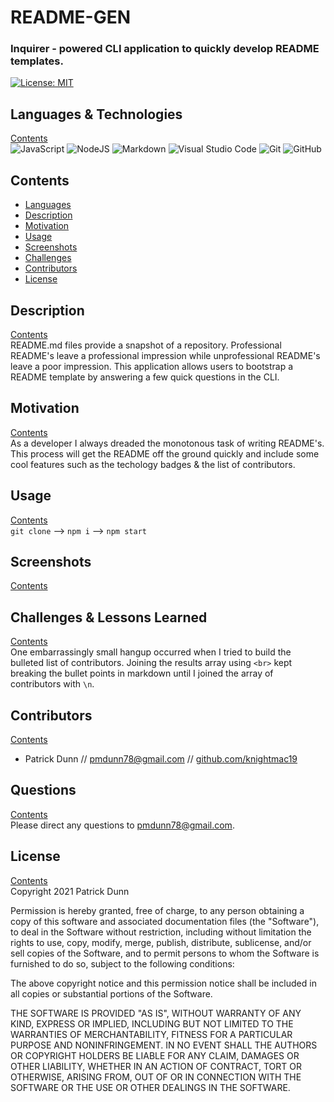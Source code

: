 # README-GEN
    
### Inquirer - powered CLI application to quickly develop README templates.

[![License: MIT](https://img.shields.io/badge/License-MIT-yellow.svg)](https://opensource.org/licenses/MIT)  

## <a name="languages"></a> Languages & Technologies
[Contents](#contents)  
<img alt="JavaScript" src="https://img.shields.io/badge/javascript-%23323330.svg?&style=for-the-badge&logo=javascript&logoColor=%23F7DF1E"/>
                 <img alt="NodeJS" src="https://img.shields.io/badge/node.js-%2343853D.svg?&style=for-the-badge&logo=node.js&logoColor=white"/>
                 <img alt="Markdown" src="https://img.shields.io/badge/markdown-%23000000.svg?&style=for-the-badge&logo=markdown&logoColor=white"/>
                 <img alt="Visual Studio Code" src="https://img.shields.io/badge/VisualStudioCode-0078d7.svg?&style=for-the-badge&logo=visual-studio-code&logoColor=white"/>
                 <img alt="Git" src="https://img.shields.io/badge/git-%23F05033.svg?&style=for-the-badge&logo=git&logoColor=white"/>
                 <img alt="GitHub" src="https://img.shields.io/badge/github-%23121011.svg?&style=for-the-badge&logo=github&logoColor=white"/>
                

## <a name="contents"></a>  Contents
- [Languages](#languages)
- [Description](#description)
- [Motivation](#motivation)
- [Usage](#usage)
- [Screenshots](#screenshots)
- [Challenges](#challenges)
- [Contributors](#contributors)  
- [License](#license)


## <a name="description"></a> Description
[Contents](#contents)  
README.md files provide a snapshot of a repository. Professional README's leave a professional impression while unprofessional README's leave a poor impression. This application allows users to bootstrap a README template by answering a few quick questions in the CLI.

## <a name="motivation"></a> Motivation
[Contents](#contents)  
As a developer I always dreaded the monotonous task of writing README's. This process will get the README off the ground quickly and include some cool features such as the techology badges & the list of contributors.

## <a name="usage"></a> Usage
[Contents](#contents)  
`git clone` --> `npm i` --> `npm start`

## <a name="screenshots"></a> Screenshots
[Contents](#contents)  

## <a name="challenges"></a> Challenges & Lessons Learned
[Contents](#contents)  
One embarrassingly small hangup occurred when I tried to build the bulleted list of contributors. Joining the results array using `<br>` kept breaking the bullet points in markdown until I joined the array of contributors with `\n`. 

## <a name="contributors"></a> Contributors
[Contents](#contents)  
- Patrick Dunn // [pmdunn78@gmail.com](mailto:pmdunn78@gmail.com) // [github.com/knightmac19](https://github.com/knightmac19)  

## <a name="questions"></a> Questions
[Contents](#contents)  
Please direct any questions to [pmdunn78@gmail.com](mailto:pmdunn78@gmail.com).

## <a name="license"></a> License
[Contents](#contents)  
Copyright 2021 Patrick Dunn

Permission is hereby granted, free of charge, to any person obtaining a copy of this software and associated documentation files (the "Software"), to deal in the Software without restriction, including without limitation the rights to use, copy, modify, merge, publish, distribute, sublicense, and/or sell copies of the Software, and to permit persons to whom the Software is furnished to do so, subject to the following conditions:

The above copyright notice and this permission notice shall be included in all copies or substantial portions of the Software.

THE SOFTWARE IS PROVIDED "AS IS", WITHOUT WARRANTY OF ANY KIND, EXPRESS OR IMPLIED, INCLUDING BUT NOT LIMITED TO THE WARRANTIES OF MERCHANTABILITY, FITNESS FOR A PARTICULAR PURPOSE AND NONINFRINGEMENT. IN NO EVENT SHALL THE AUTHORS OR COPYRIGHT HOLDERS BE LIABLE FOR ANY CLAIM, DAMAGES OR OTHER LIABILITY, WHETHER IN AN ACTION OF CONTRACT, TORT OR OTHERWISE, ARISING FROM, OUT OF OR IN CONNECTION WITH THE SOFTWARE OR THE USE OR OTHER DEALINGS IN THE SOFTWARE.